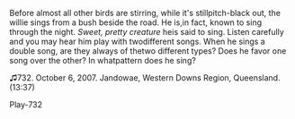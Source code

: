 Before almost all other birds are stirring, while it's stillpitch-black out, the willie sings from a bush beside the road. He is,in fact, known to sing through the night. *Sweet, pretty creature* heis said to sing. Listen carefully and you may hear him play with twodifferent songs. When he sings a double song, are they always of thetwo different types? Does he favor one song over the other? In whatpattern does he sing?

♫732. October 6, 2007. Jandowae, Western Downs Region, Queensland.(13:37)

Play-732
